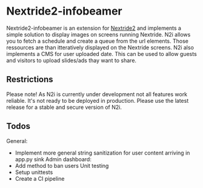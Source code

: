 # Nextride2-infobeamer
Nextride2-infobeamer is an extension for [Nextride2](https://github.com/HackerspaceBielefeld/Nextride2) and implements a simple solution to display images on screens running Nextride.
N2i allows you to fetch a schedule and create a queue from the url elements. Those ressources are than itteratively displayed on the Nextride screens.
N2i also implements a CMS for user uploaded date. This can be used to allow guests and visitors to upload slides/ads thay want to share.

## Restrictions
Please note! As N2i is currently under development not all features work reliable. It's not ready to be deployed in production.
Please use the latest release for a stable and secure version of N2i.

## Todos
General:
* Implement more general string sanitization for user content arriving in app.py sink
Admin dashboard:
* Add method to ban users
Unit testing
* Setup unittests
* Create a CI pipeline